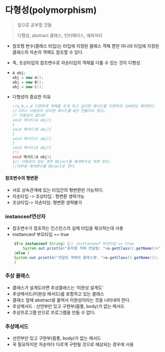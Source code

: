 # 다형성(polymorphism)

> 앞으로 공부할 것들
>
> 다형성, abstract 클래스, 인터페이스, 예외처리



- 참조형 변수(클래스 타입)는 타입에 지정된 클래스 객체 뿐만 아니라 타입에 지정된 클래스의 자손의 객체도 참조할 수 있다.

- 즉, 조상타입의 참조변수로 자손타입의 객체를 다룰 수 있는 것이 다형성.

- ```java
  A obj;
  obj = new A();
  obj = new B();
  obj = new C();
  ```

- 다형성이 중요한 이유

  ```java
  //a,b,c,d 다양하게 객체를 오게 하고 싶다면 메서드를 다양하게 오버로딩 해야한다.
  //그러나 다형성이 있다면 메서드를 A만 만들어도 된다.
  /* 다형성이 없다면
  void 메서드(A obj){
  }
  void 메서드(B obj){
  }
  void 메서드(C obj){
  }
  void 메서드(A obj){
  }*/
  void 메서드(A obj){
  }// 다형성이 있는 경우 Object를 매개변수로 하면 된다.
  //대부분 매개변수를 Object로 한다.
  ```

  

#### 참조변수의 형변환

- 서로 상속관계에 있는 타입간의 형변환만 가능하다.
- 자손타입 -> 조상타입 : 형변환 생략가능
- 조상타입-> 자손타임: 형변환 생략불가



### instanceof연산자

- 참조변수가 참조하는 인스턴스의 실제 타입을 체크하는데 사용
- insttanceof 부모타입 == true

```java
	if(o instanceof String) {// insttanceof 부모타입 == true
		System.out.println("문자열 객체 전달됨: "+o.getClass().getName()+"  -"+((String) o).length());
	}else {
	System.out.println("전달된 객체의 클래스명: "+o.getClass().getName());
	}
```



### 추상 클래스

- 클래스가 설계도라면 추상클래스는 ‘미완성 설계도'
- 추상메서드(미완성 메서드)를 포함하고 있는 클래스
- 클래스 앞에 abstract을 붙여서 미완성이라는 것을 나타내야 한다.
- 추상메서드 : 선언부만 있고 구현부(몸통, body)가 없는 메서드
- 추상프로그램 만으로 프로그램을 만들 수 없다.



### 추상메서드

- 선언부만 있고 구현부(몸통, body)가 없는 메서드
- 꼭 필요하지만 자손마다 다르게 구현될 것으로 예상되는 경우에 사용

